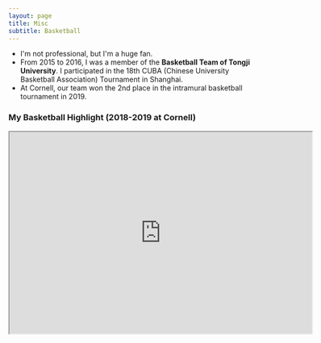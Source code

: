 ```yaml
---
layout: page
title: Misc
subtitle: Basketball
---
```


- I'm not professional, but I'm a huge fan.
- From 2015 to 2016, I was a member of the **Basketball Team of Tongji University**. I participated in the 18th CUBA (Chinese University Basketball Association) Tournament in Shanghai.
- At Cornell, our team won the 2nd place in the intramural basketball tournament in 2019.

### My Basketball Highlight (2018-2019 at Cornell)

<p>
    <iframe width="600" height = "400" src="https://www.youtube.com/embed/uz4xyalx8dU" alt = "Basketball Clips">

    </iframe>
</p>

Video credit to Jin Shang.

